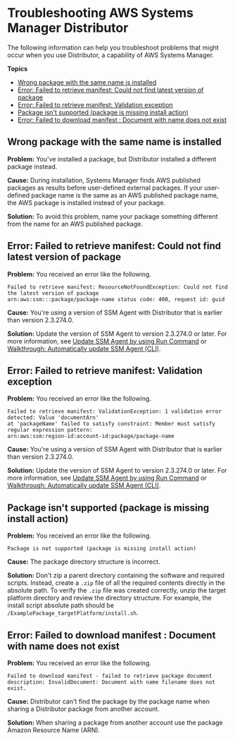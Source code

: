 # Troubleshooting AWS Systems Manager Distributor<a name="distributor-troubleshooting"></a>

The following information can help you troubleshoot problems that might occur when you use Distributor, a capability of AWS Systems Manager\.

**Topics**
+ [Wrong package with the same name is installed](#distributor-tshoot-1)
+ [Error: Failed to retrieve manifest: Could not find latest version of package](#distributor-tshoot-2)
+ [Error: Failed to retrieve manifest: Validation exception](#distributor-tshoot-3)
+ [Package isn't supported \(package is missing install action\)](#distributor-tshoot-4)
+ [Error: Failed to download manifest : Document with name does not exist](#distributor-tshoot-5)

## Wrong package with the same name is installed<a name="distributor-tshoot-1"></a>

**Problem:** You've installed a package, but Distributor installed a different package instead\.

**Cause:** During installation, Systems Manager finds AWS published packages as results before user\-defined external packages\. If your user\-defined package name is the same as an AWS published package name, the AWS package is installed instead of your package\.

**Solution:** To avoid this problem, name your package something different from the name for an AWS published package\.

## Error: Failed to retrieve manifest: Could not find latest version of package<a name="distributor-tshoot-2"></a>

**Problem:** You received an error like the following\.

```
Failed to retrieve manifest: ResourceNotFoundException: Could not find the latest version of package 
arn:aws:ssm:::package/package-name status code: 400, request id: guid
```

**Cause:** You're using a version of SSM Agent with Distributor that is earlier than version 2\.3\.274\.0\.

**Solution:** Update the version of SSM Agent to version 2\.3\.274\.0 or later\. For more information, see [Update SSM Agent by using Run Command](rc-console.md#rc-console-agentexample) or [Walkthrough: Automatically update SSM Agent \(CLI\)](sysman-state-cli.md)\.

## Error: Failed to retrieve manifest: Validation exception<a name="distributor-tshoot-3"></a>

**Problem:** You received an error like the following\.

```
Failed to retrieve manifest: ValidationException: 1 validation error detected: Value 'documentArn'
at 'packageName' failed to satisfy constraint: Member must satisfy regular expression pattern:
arn:aws:ssm:region-id:account-id:package/package-name
```

**Cause:** You're using a version of SSM Agent with Distributor that is earlier than version 2\.3\.274\.0\.

**Solution:** Update the version of SSM Agent to version 2\.3\.274\.0 or later\. For more information, see [Update SSM Agent by using Run Command](rc-console.md#rc-console-agentexample) or [Walkthrough: Automatically update SSM Agent \(CLI\)](sysman-state-cli.md)\.

## Package isn't supported \(package is missing install action\)<a name="distributor-tshoot-4"></a>

**Problem:** You received an error like the following\.

```
Package is not supported (package is missing install action)
```

**Cause:** The package directory structure is incorrect\.

**Solution:** Don't zip a parent directory containing the software and required scripts\. Instead, create a `.zip` file of all the required contents directly in the absolute path\. To verify the `.zip` file was created correctly, unzip the target platform directory and review the directory structure\. For example, the install script absolute path should be `/ExamplePackage_targetPlatform/install.sh`\.

## Error: Failed to download manifest : Document with name does not exist<a name="distributor-tshoot-5"></a>

**Problem:** You received an error like the following\. 

```
Failed to download manifest - failed to retrieve package document description: InvalidDocument: Document with name filename does not exist.
```

**Cause:** Distributor can't find the package by the package name when sharing a Distributor package from another account\.

**Solution:** When sharing a package from another account use the package Amazon Resource Name \(ARN\)\.